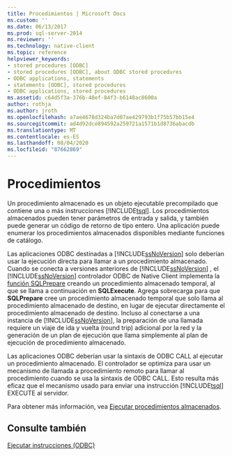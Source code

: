 ```yaml
---
title: Procedimientos | Microsoft Docs
ms.custom: ''
ms.date: 06/13/2017
ms.prod: sql-server-2014
ms.reviewer: ''
ms.technology: native-client
ms.topic: reference
helpviewer_keywords:
- stored procedures [ODBC]
- stored procedures [ODBC], about ODBC stored procedures
- ODBC applications, statements
- statements [ODBC], stored procedures
- ODBC applications, stored procedures
ms.assetid: c64d5f3a-376b-48ef-84f3-b6148ac8600a
author: rothja
ms.author: jroth
ms.openlocfilehash: a7ae4678d324ba7d07ae429793b1f75b57bb15e4
ms.sourcegitcommit: ad4d92dce894592a259721a1571b1d8736abacdb
ms.translationtype: MT
ms.contentlocale: es-ES
ms.lasthandoff: 08/04/2020
ms.locfileid: "87662869"
---
```

# <a name="procedures"></a>Procedimientos
  Un procedimiento almacenado es un objeto ejecutable precompilado que contiene una o más instrucciones [!INCLUDE[tsql](../../../includes/tsql-md.md)]. Los procedimientos almacenados pueden tener parámetros de entrada y salida, y también puede generar un código de retorno de tipo entero. Una aplicación puede enumerar los procedimientos almacenados disponibles mediante funciones de catálogo.  
  
 Las aplicaciones ODBC destinadas a [!INCLUDE[ssNoVersion](../../../includes/ssnoversion-md.md)] solo deberían usar la ejecución directa para llamar a un procedimiento almacenado. Cuando se conecta a versiones anteriores de [!INCLUDE[ssNoVersion](../../../includes/ssnoversion-md.md)] , el [!INCLUDE[ssNoVersion](../../../includes/ssnoversion-md.md)] controlador ODBC de Native Client implementa la [función SQLPrepare](https://go.microsoft.com/fwlink/?LinkId=59360) creando un procedimiento almacenado temporal, al que se llama a continuación en **SQLExecute**. Agrega sobrecarga para que **SQLPrepare** cree un procedimiento almacenado temporal que solo llama al procedimiento almacenado de destino, en lugar de ejecutar directamente el procedimiento almacenado de destino. Incluso al conectarse a una instancia de [!INCLUDE[ssNoVersion](../../../includes/ssnoversion-md.md)], la preparación de una llamada requiere un viaje de ida y vuelta (round trip) adicional por la red y la generación de un plan de ejecución que llama simplemente al plan de ejecución de procedimiento almacenado.  
  
 Las aplicaciones ODBC deberían usar la sintaxis de ODBC CALL al ejecutar un procedimiento almacenado. El controlador se optimiza para usar un mecanismo de llamada a procedimiento remoto para llamar al procedimiento cuando se usa la sintaxis de ODBC CALL. Esto resulta más eficaz que el mecanismo usado para enviar una instrucción [!INCLUDE[tsql](../../../includes/tsql-md.md)] EXECUTE al servidor.  
  
 Para obtener más información, vea [Ejecutar procedimientos almacenados](../../native-client-odbc-stored-procedures/running-stored-procedures.md).  
  
## <a name="see-also"></a>Consulte también  
 [Ejecutar instrucciones &#40;ODBC&#41;](executing-statements-odbc.md)  
  
  

